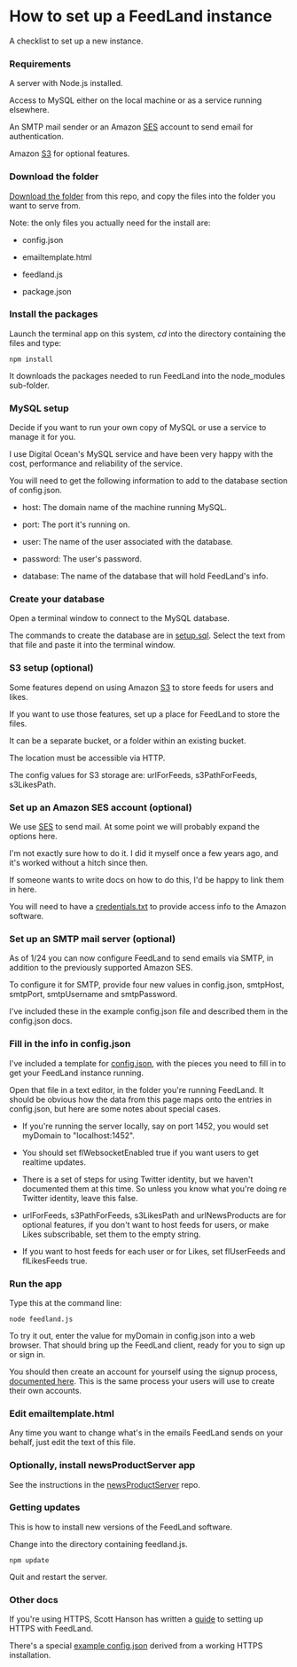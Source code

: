 # How to set up a FeedLand instance

A checklist to set up a new instance. 

### Requirements

A server with Node.js installed.

Access to MySQL either on the local machine or as a service running elsewhere.

An SMTP mail sender or an Amazon <a href="https://aws.amazon.com/ses/">SES</a> account to send email for authentication.

Amazon <a href="https://aws.amazon.com/s3/">S3</a> for optional features.

### Download the folder

<a href="https://github.com/scripting/feedlandInstall/archive/refs/heads/main.zip">Download the folder</a> from this repo, and copy the files into the folder you want to serve from. 

Note: the only files you actually need for the install are:

* config.json

* emailtemplate.html

* feedland.js

* package.json

### Install the packages

Launch the terminal app on this system, <i>cd</i> into the directory containing the files and type:

`npm install`

It downloads the packages needed to run FeedLand into the node_modules sub-folder.

### MySQL setup

Decide if you want to run your own copy of MySQL or use a service to manage it for you.

I use Digital Ocean's MySQL service and have been very happy with the cost, performance and reliability of the service.

You will need to get the following information to add to the database section of config.json.

* host: The domain name of the machine running MySQL.

* port: The port it's running on.

* user: The name of the user associated with the database. 

* password: The user's password.

* database: The name of the database that will hold FeedLand's info.

### Create your database

Open a terminal window to connect to the MySQL database. 

The commands to create the database are in <a href="https://github.com/scripting/feedlandInstall/blob/main/docs/setup.sql">setup.sql</a>. Select the text from that file and paste it into the terminal window. 

### S3 setup (optional)

Some features depend on using Amazon <a href="https://aws.amazon.com/s3/">S3</a> to store feeds for users and likes. 

If you want to use those features, set up a place for FeedLand to store the files. 

It can be a separate bucket, or a folder within an existing bucket. 

The location must be accessible via HTTP.

The config values for S3 storage are: urlForFeeds, s3PathForFeeds, s3LikesPath.

### Set up an Amazon SES account (optional)

We use <a href="https://aws.amazon.com/ses/">SES</a> to send mail. At some point we will probably expand the options here.

I'm not exactly sure how to do it. I did it myself once a few years ago, and it's worked without a hitch since then. 

If someone wants to write docs on how to do this, I'd be happy to link them in here. 

You will need to have a <a href="https://docs.aws.amazon.com/sdk-for-php/v3/developer-guide/guide_credentials_profiles.html">credentials.txt</a> to provide access info to the Amazon software. 

### Set up an SMTP mail server (optional)

As of 1/24 you can now configure FeedLand to send emails via SMTP, in addition to the previously supported Amazon SES. 

To configure it for SMTP, provide four new values in config.json, smtpHost, smtpPort, smtpUsername and smtpPassword.

I've included these in the example config.json file and described them in the config.json docs. 

### Fill in the info in config.json

I've included a template for <a href="https://github.com/scripting/feedlandInstall/blob/main/config.json">config.json</a>, with the pieces you need to fill in to get your FeedLand instance running. 

Open that file in a text editor, in the folder you're running FeedLand. It should be obvious how the data from this page maps onto the entries in config.json, but here are some notes about special cases.

* If you're running the server locally, say on port 1452, you would set myDomain to "localhost:1452".

* You should set flWebsocketEnabled true if you want users to get realtime updates. 

* There is a set of steps for using Twitter identity, but we haven't documented them at this time. So unless you know what you're doing re Twitter identity, leave this false. 

* urlForFeeds, s3PathForFeeds, s3LikesPath and urlNewsProducts are for optional features, if you don't want to host feeds for users, or make Likes subscribable, set them to the empty string. 

* If you want to host feeds for each user or for Likes, set flUserFeeds and flLikesFeeds true.

### Run the app

Type this at the command line:

`node feedland.js`

To try it out, enter the value for myDomain in config.json into a web browser. That should bring up the FeedLand client, ready for you to sign up or sign in.

You should then create an account for yourself using the signup process, <a href="signup.md">documented here</a>. This is the same process your users will use to create their own accounts.

### Edit emailtemplate.html

Any time you want to change what's in the emails FeedLand sends on your behalf, just edit the text of this file.

### Optionally, install newsProductServer app

See the instructions in the <a href="https://github.com/scripting/newsProductServer">newsProductServer</a> repo.

### Getting updates

This is how to install new versions of the FeedLand software.

Change into the directory containing feedland.js.

`npm update`

Quit and restart the server.

### Other docs

If you're using HTTPS, Scott Hanson has written a <a href="https://github.com/scripting/feedlandInstall/blob/main/docs/https.md">guide</a> to setting up HTTPS with FeedLand. 

There's a special <a href="https://github.com/scripting/feedlandInstall/blob/main/docs/examples/configforhttps.json">example config.json</a> derived from a working HTTPS installation. 


